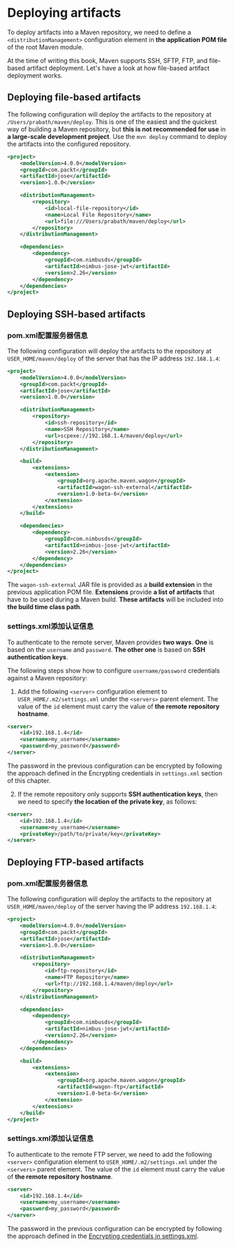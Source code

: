 # Deploying artifacts

To deploy artifacts into a Maven repository, we need to define a `<distributionManagement>` configuration element in **the application POM file** of the root Maven module. 

At the time of writing this book, Maven supports SSH, SFTP, FTP, and file-based artifact deployment. Let's have a look at how file-based artifact deployment works.

## Deploying file-based artifacts

The following configuration will deploy the artifacts to the repository at `/Users/prabath/maven/deploy`. This is one of the easiest and the quickest way of building a Maven repository, but **this is not recommended for use** in **a large-scale development project**. Use the `mvn deploy` command to deploy the artifacts into the configured repository.

```xml
<project>
    <modelVersion>4.0.0</modelVersion>
    <groupId>com.packt</groupId>
    <artifactId>jose</artifactId>
    <version>1.0.0</version>

    <distributionManagement>
        <repository>
            <id>local-file-repository</id>
            <name>Local File Repository</name>
            <url>file:///Users/prabath/maven/deploy</url>
        </repository>
    </distributionManagement>

    <dependencies>
        <dependency>
            <groupId>com.nimbusds</groupId>
            <artifactId>nimbus-jose-jwt</artifactId>
            <version>2.26</version>
        </dependency>
    </dependencies>
</project>
```

## Deploying SSH-based artifacts

### pom.xml配置服务器信息

The following configuration will deploy the artifacts to the repository at `USER_HOME/maven/deploy` of the server that has the IP address `192.168.1.4`:

```xml
<project>
    <modelVersion>4.0.0</modelVersion>
    <groupId>com.packt</groupId>
    <artifactId>jose</artifactId>
    <version>1.0.0</version>

    <distributionManagement>
        <repository>
            <id>ssh-repository</id>
            <name>SSH Repository</name>
            <url>scpexe://192.168.1.4/maven/deploy</url>
        </repository>
    </distributionManagement>

    <build>
        <extensions>
            <extension>
                <groupId>org.apache.maven.wagon</groupId>
                <artifactId>wagon-ssh-external</artifactId>
                <version>1.0-beta-6</version>
            </extension>
        </extensions>
    </build>

    <dependencies>
        <dependency>
            <groupId>com.nimbusds</groupId>
            <artifactId>nimbus-jose-jwt</artifactId>
            <version>2.26</version>
        </dependency>
    </dependencies>
</project>
```

The `wagon-ssh-external` JAR file is provided as a **build extension** in the previous application POM file. **Extensions** provide **a list of artifacts** that have to be used during a Maven build. **These artifacts** will be included into **the build time class path**.

### settings.xml添加认证信息

To authenticate to the remote server, Maven provides **two ways**. **One** is based on the `username` and `password`. **The other one** is based on **SSH authentication keys**.

The following steps show how to configure `username/password` credentials against a Maven repository:

1. Add the following `<server>` configuration element to `USER_HOME/.m2/settings.xml` under the `<servers>` parent element. The value of the `id` element must carry the value of **the remote repository hostname**.

```xml
<server>
    <id>192.168.1.4</id>
    <username>my_username</username>
    <password>my_password</password>
</server>
```

The password in the previous configuration can be encrypted by following the approach defined in the Encrypting credentials in `settings.xml` section of this chapter.

2. If the remote repository only supports **SSH authentication keys**, then we need to specify **the location of the private key**, as follows:

```xml
<server>
    <id>192.168.1.4</id>
    <username>my_username</username>
    <privateKey>/path/to/private/key</privateKey>
</server>
```

## Deploying FTP-based artifacts

### pom.xml配置服务器信息

The following configuration will deploy the artifacts to the repository at `USER_HOME/maven/deploy` of the server having the IP address `192.168.1.4`:

```xml
<project>
    <modelVersion>4.0.0</modelVersion>
    <groupId>com.packt</groupId>
    <artifactId>jose</artifactId>
    <version>1.0.0</version>

    <distributionManagement>
        <repository>
            <id>ftp-repository</id>
            <name>FTP Repository</name>
            <url>ftp://192.168.1.4/maven/deploy</url>
        </repository>
    </distributionManagement>

    <dependencies>
        <dependency>
            <groupId>com.nimbusds</groupId>
            <artifactId>nimbus-jose-jwt</artifactId>
            <version>2.26</version>
        </dependency>
    </dependencies>

    <build>
        <extensions>
            <extension>
                <groupId>org.apache.maven.wagon</groupId>
                <artifactId>wagon-ftp</artifactId>
                <version>1.0-beta-6</version>
            </extension>
        </extensions>
    </build>
</project>
```

### settings.xml添加认证信息

To authenticate to the remote FTP server, we need to add the following `<server>` configuration element to `USER_HOME/.m2/settings.xml` under the `<servers>` parent element. The value of the `id` element must carry the value of **the remote repository hostname**.

```xml
<server>
    <id>192.168.1.4</id>
    <username>my_username</username>
    <password>my_password</password>
</server>
```

The password in the previous configuration can be encrypted by following the
approach defined in the [Encrypting credentials in settings.xml](../conf/encrypt-credentials.md).




